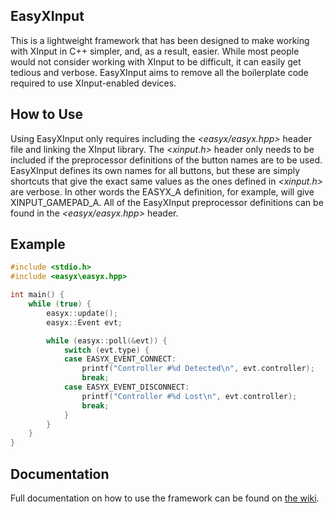 EasyXInput
----------
This is a lightweight framework that has been designed to make working with XInput in C++ simpler, and, as a result, easier. While most people would not consider working with XInput to be difficult, it can easily get tedious and verbose. EasyXInput aims to remove all the boilerplate code required to use XInput-enabled devices.

How to Use
----------
Using EasyXInput only requires including the _\<easyx/easyx.hpp\>_ header file and linking the XInput library. The _\<xinput.h\>_ header only needs to be included if the preprocessor definitions of the button names are to be used. EasyXInput defines its own names for all buttons, but these are simply shortcuts that give the exact same values as the ones defined in _\<xinput.h\>_ are verbose. In other words the EASYX_A definition, for example, will give XINPUT_GAMEPAD_A. All of the EasyXInput preprocessor definitions can be found in the _\<easyx/easyx.hpp\>_ header.

Example
----------
```cpp
#include <stdio.h>
#include <easyx\easyx.hpp>

int main() {
    while (true) {
        easyx::update();
        easyx::Event evt;

        while (easyx::poll(&evt)) {
            switch (evt.type) {
            case EASYX_EVENT_CONNECT:
                printf("Controller #%d Detected\n", evt.controller);
                break;
            case EASYX_EVENT_DISCONNECT:
                printf("Controller #%d Lost\n", evt.controller);
                break;
            }
        }
    }
}
```

Documentation
----------
Full documentation on how to use the framework can be found on [the wiki](https://github.com/TylerOBrien/EasyXInput/wiki).
